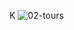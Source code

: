 
K
![02-tours](https://github.com/adityagunale/All-React-Project/assets/121552299/65662d67-9f85-4499-8496-5485c54dcb23)
